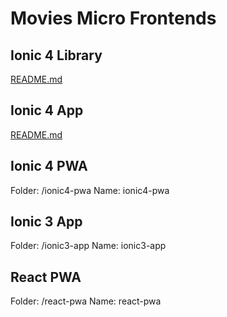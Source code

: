 # Movies Micro Frontends

## Ionic 4 Library

[README.md](library/README.md)

## Ionic 4 App

[README.md](ionic4-app/README.md)

## Ionic 4 PWA

Folder: /ionic4-pwa
Name: ionic4-pwa

## Ionic 3 App

Folder: /ionic3-app
Name: ionic3-app

## React PWA

Folder: /react-pwa
Name: react-pwa
